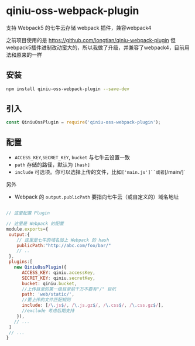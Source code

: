 # qiniu-oss-webpack-plugin

支持 Webpack5 的七牛云存储 webpack 插件，兼容webpack4 

之前项目使用的是 https://github.com/longtian/qiniu-webpack-plugin 但webpack5插件进制改动蛮大的，所以我做了升级，并兼容了webpack4，目前用法和原来的一样


## 安装

```bash
npm install qiniu-oss-webpack-plugin --save-dev
```

## 引入
```javascript
const QiniuOssPlugin = require('qiniu-oss-webpack-plugin');
```

## 配置

- `ACCESS_KEY`,`SECRET_KEY`, `bucket` 与七牛云设置一致
- `path` 存储的路径，默认为 `[hash]`
- `include` 可选项。你可以选择上传的文件，比如`['main.js']``或者`[/main/]`

另外

- Webpack 的 `output.publicPath` 要指向七牛云（或自定义的）域名地址


```js

// 这里配置 Plugin

// 这里是 Webpack 的配置
module.exports={
 output:{
    // 这里是七牛的域名加上 Webpack 的 hash
    publicPath:"http://abc.com/foo/bar/"
    // ..
 },
 plugins:[
   new QiniuOssPlugin({
      ACCESS_KEY: qiniu.accessKey,
      SECRET_KEY: qiniu.secretKey,
      bucket: qiniu.bucket,
      //上传目录的第一级目录前千万不要有"/" 巨坑
      path: 'web/static/',
      //要上传的文件匹配规则
      include: [/\.js$/, /\.js.gz$/, /\.css$/, /\.css.gz$/],
      //exclude 考虑后期支持
    }),
   // ...
 ]
 // ...
}
```